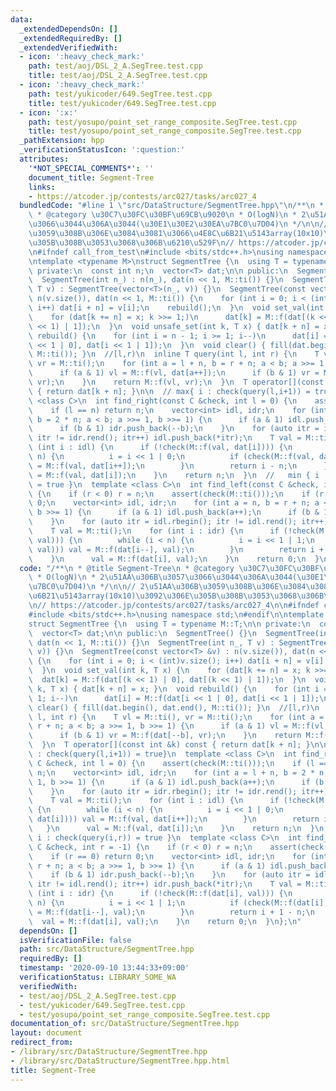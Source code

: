 ```yaml
---
data:
  _extendedDependsOn: []
  _extendedRequiredBy: []
  _extendedVerifiedWith:
  - icon: ':heavy_check_mark:'
    path: test/aoj/DSL_2_A.SegTree.test.cpp
    title: test/aoj/DSL_2_A.SegTree.test.cpp
  - icon: ':heavy_check_mark:'
    path: test/yukicoder/649.SegTree.test.cpp
    title: test/yukicoder/649.SegTree.test.cpp
  - icon: ':x:'
    path: test/yosupo/point_set_range_composite.SegTree.test.cpp
    title: test/yosupo/point_set_range_composite.SegTree.test.cpp
  _pathExtension: hpp
  _verificationStatusIcon: ':question:'
  attributes:
    '*NOT_SPECIAL_COMMENTS*': ''
    document_title: Segment-Tree
    links:
    - https://atcoder.jp/contests/arc027/tasks/arc027_4
  bundledCode: "#line 1 \"src/DataStructure/SegmentTree.hpp\"\n/**\n * @title Segment-Tree\n\
    \ * @category \u30C7\u30FC\u30BF\u69CB\u9020\n * O(logN)\n * 2\u51AA\u306B\u3057\
    \u3066\u3044\u306A\u3044(\u30E1\u30E2\u30EA\u7BC0\u7D04)\n */\n\n// 2\u51AA\u306B\
    \u3059\u308B\u306E\u3084\u3081\u3066\u4E8C\u6B21\u5143array(10x10)\u3092\u306E\
    \u305B\u308B\u3053\u3068\u306B\u6210\u529F\n// https://atcoder.jp/contests/arc027/tasks/arc027_4\n\
    \n#ifndef call_from_test\n#include <bits/stdc++.h>\nusing namespace std;\n#endif\n\
    \ntemplate <typename M>\nstruct SegmentTree {\n  using T = typename M::T;\n\n\
    \ private:\n  const int n;\n  vector<T> dat;\n\n public:\n  SegmentTree() {}\n\
    \  SegmentTree(int n_) : n(n_), dat(n << 1, M::ti()) {}\n  SegmentTree(int n_,\
    \ T v) : SegmentTree(vector<T>(n_, v)) {}\n  SegmentTree(const vector<T> &v) :\
    \ n(v.size()), dat(n << 1, M::ti()) {\n    for (int i = 0; i < (int)v.size();\
    \ i++) dat[i + n] = v[i];\n    rebuild();\n  }\n  void set_val(int k, T x) {\n\
    \    for (dat[k += n] = x; k >>= 1;)\n      dat[k] = M::f(dat[(k << 1) | 0], dat[(k\
    \ << 1) | 1]);\n  }\n  void unsafe_set(int k, T x) { dat[k + n] = x; }\n  void\
    \ rebuild() {\n    for (int i = n - 1; i >= 1; i--)\n      dat[i] = M::f(dat[i\
    \ << 1 | 0], dat[i << 1 | 1]);\n  }\n  void clear() { fill(dat.begin(), dat.end(),\
    \ M::ti()); }\n  //[l,r)\n  inline T query(int l, int r) {\n    T vl = M::ti(),\
    \ vr = M::ti();\n    for (int a = l + n, b = r + n; a < b; a >>= 1, b >>= 1) {\n\
    \      if (a & 1) vl = M::f(vl, dat[a++]);\n      if (b & 1) vr = M::f(dat[--b],\
    \ vr);\n    }\n    return M::f(vl, vr);\n  }\n  T operator[](const int &k) const\
    \ { return dat[k + n]; }\n\n  // max{ i : check(query(l,i+1)) = true}\n  template\
    \ <class C>\n  int find_right(const C &check, int l = 0) {\n    assert(check(M::ti()));\n\
    \    if (l == n) return n;\n    vector<int> idl, idr;\n    for (int a = l + n,\
    \ b = 2 * n; a < b; a >>= 1, b >>= 1) {\n      if (a & 1) idl.push_back(a++);\n\
    \      if (b & 1) idr.push_back(--b);\n    }\n    for (auto itr = idr.rbegin();\
    \ itr != idr.rend(); itr++) idl.push_back(*itr);\n    T val = M::ti();\n    for\
    \ (int i : idl) {\n      if (!check(M::f(val, dat[i]))) {\n        while (i <\
    \ n) {\n          i = i << 1 | 0;\n          if (check(M::f(val, dat[i]))) val\
    \ = M::f(val, dat[i++]);\n        }\n        return i - n;\n      }\n      val\
    \ = M::f(val, dat[i]);\n    }\n    return n;\n  }\n  //   min { i : check(query(i,r))\
    \ = true }\n  template <class C>\n  int find_left(const C &check, int r = -1)\
    \ {\n    if (r < 0) r = n;\n    assert(check(M::ti()));\n    if (r == 0) return\
    \ 0;\n    vector<int> idl, idr;\n    for (int a = n, b = r + n; a < b; a >>= 1,\
    \ b >>= 1) {\n      if (a & 1) idl.push_back(a++);\n      if (b & 1) idr.push_back(--b);\n\
    \    }\n    for (auto itr = idl.rbegin(); itr != idl.rend(); itr++) idr.push_back(*itr);\n\
    \    T val = M::ti();\n    for (int i : idr) {\n      if (!check(M::f(dat[i],\
    \ val))) {\n        while (i < n) {\n          i = i << 1 | 1;\n          if (check(M::f(dat[i],\
    \ val))) val = M::f(dat[i--], val);\n        }\n        return i + 1 - n;\n  \
    \    }\n      val = M::f(dat[i], val);\n    }\n    return 0;\n  }\n};\n"
  code: "/**\n * @title Segment-Tree\n * @category \u30C7\u30FC\u30BF\u69CB\u9020\n\
    \ * O(logN)\n * 2\u51AA\u306B\u3057\u3066\u3044\u306A\u3044(\u30E1\u30E2\u30EA\
    \u7BC0\u7D04)\n */\n\n// 2\u51AA\u306B\u3059\u308B\u306E\u3084\u3081\u3066\u4E8C\
    \u6B21\u5143array(10x10)\u3092\u306E\u305B\u308B\u3053\u3068\u306B\u6210\u529F\
    \n// https://atcoder.jp/contests/arc027/tasks/arc027_4\n\n#ifndef call_from_test\n\
    #include <bits/stdc++.h>\nusing namespace std;\n#endif\n\ntemplate <typename M>\n\
    struct SegmentTree {\n  using T = typename M::T;\n\n private:\n  const int n;\n\
    \  vector<T> dat;\n\n public:\n  SegmentTree() {}\n  SegmentTree(int n_) : n(n_),\
    \ dat(n << 1, M::ti()) {}\n  SegmentTree(int n_, T v) : SegmentTree(vector<T>(n_,\
    \ v)) {}\n  SegmentTree(const vector<T> &v) : n(v.size()), dat(n << 1, M::ti())\
    \ {\n    for (int i = 0; i < (int)v.size(); i++) dat[i + n] = v[i];\n    rebuild();\n\
    \  }\n  void set_val(int k, T x) {\n    for (dat[k += n] = x; k >>= 1;)\n    \
    \  dat[k] = M::f(dat[(k << 1) | 0], dat[(k << 1) | 1]);\n  }\n  void unsafe_set(int\
    \ k, T x) { dat[k + n] = x; }\n  void rebuild() {\n    for (int i = n - 1; i >=\
    \ 1; i--)\n      dat[i] = M::f(dat[i << 1 | 0], dat[i << 1 | 1]);\n  }\n  void\
    \ clear() { fill(dat.begin(), dat.end(), M::ti()); }\n  //[l,r)\n  inline T query(int\
    \ l, int r) {\n    T vl = M::ti(), vr = M::ti();\n    for (int a = l + n, b =\
    \ r + n; a < b; a >>= 1, b >>= 1) {\n      if (a & 1) vl = M::f(vl, dat[a++]);\n\
    \      if (b & 1) vr = M::f(dat[--b], vr);\n    }\n    return M::f(vl, vr);\n\
    \  }\n  T operator[](const int &k) const { return dat[k + n]; }\n\n  // max{ i\
    \ : check(query(l,i+1)) = true}\n  template <class C>\n  int find_right(const\
    \ C &check, int l = 0) {\n    assert(check(M::ti()));\n    if (l == n) return\
    \ n;\n    vector<int> idl, idr;\n    for (int a = l + n, b = 2 * n; a < b; a >>=\
    \ 1, b >>= 1) {\n      if (a & 1) idl.push_back(a++);\n      if (b & 1) idr.push_back(--b);\n\
    \    }\n    for (auto itr = idr.rbegin(); itr != idr.rend(); itr++) idl.push_back(*itr);\n\
    \    T val = M::ti();\n    for (int i : idl) {\n      if (!check(M::f(val, dat[i])))\
    \ {\n        while (i < n) {\n          i = i << 1 | 0;\n          if (check(M::f(val,\
    \ dat[i]))) val = M::f(val, dat[i++]);\n        }\n        return i - n;\n   \
    \   }\n      val = M::f(val, dat[i]);\n    }\n    return n;\n  }\n  //   min {\
    \ i : check(query(i,r)) = true }\n  template <class C>\n  int find_left(const\
    \ C &check, int r = -1) {\n    if (r < 0) r = n;\n    assert(check(M::ti()));\n\
    \    if (r == 0) return 0;\n    vector<int> idl, idr;\n    for (int a = n, b =\
    \ r + n; a < b; a >>= 1, b >>= 1) {\n      if (a & 1) idl.push_back(a++);\n  \
    \    if (b & 1) idr.push_back(--b);\n    }\n    for (auto itr = idl.rbegin();\
    \ itr != idl.rend(); itr++) idr.push_back(*itr);\n    T val = M::ti();\n    for\
    \ (int i : idr) {\n      if (!check(M::f(dat[i], val))) {\n        while (i <\
    \ n) {\n          i = i << 1 | 1;\n          if (check(M::f(dat[i], val))) val\
    \ = M::f(dat[i--], val);\n        }\n        return i + 1 - n;\n      }\n    \
    \  val = M::f(dat[i], val);\n    }\n    return 0;\n  }\n};\n"
  dependsOn: []
  isVerificationFile: false
  path: src/DataStructure/SegmentTree.hpp
  requiredBy: []
  timestamp: '2020-09-10 13:44:33+09:00'
  verificationStatus: LIBRARY_SOME_WA
  verifiedWith:
  - test/aoj/DSL_2_A.SegTree.test.cpp
  - test/yukicoder/649.SegTree.test.cpp
  - test/yosupo/point_set_range_composite.SegTree.test.cpp
documentation_of: src/DataStructure/SegmentTree.hpp
layout: document
redirect_from:
- /library/src/DataStructure/SegmentTree.hpp
- /library/src/DataStructure/SegmentTree.hpp.html
title: Segment-Tree
---
```


